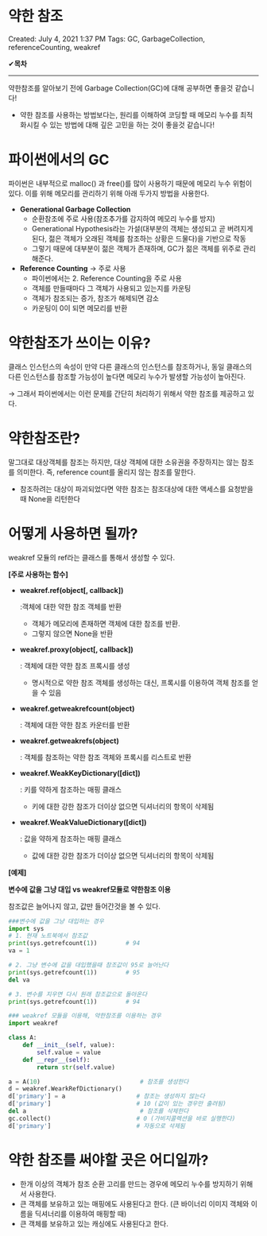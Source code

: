# 약한 참조

Created: July 4, 2021 1:37 PM
Tags: GC, GarbageCollection, referenceCounting, weakref

✔**목차**

---

약한참조를 알아보기 전에 Garbage Collection(GC)에 대해 공부하면 좋을것 같습니다!
+ 약한 참조를 사용하는 방법보다는, 원리를 이해하여 코딩할 때 메모리 누수를 최적화시킬 수 있는 방법에 대해 깊은 고민을 하는 것이 좋을것 같습니다!

# **파이썬에서의 GC**

파이썬은 내부적으로 malloc() 과 free()를 많이 사용하기 때문에 메모리 누수 위험이 있다. 이를 위해 메모리를 관리하기 위해 아래 두가지 방법을 사용한다.

- **Generational Garbage Collection**
    - 순환참조에 주로 사용(참조추가를 감지하여 메모리 누수를 방지)
    - Generational Hypothesis라는 가설(대부분의 객체는 생성되고 곧 버려지게 된다, 젊은 객체가 오래된 객체를 참조하는 상황은 드물다)을 기반으로 작동
    - 그렇기 때문에 대부분이 젊은 객체가 존재하며, GC가 젊은 객체를 위주로 관리해준다.
- **Reference Counting** → 주로 사용
    - 파이썬에서는 2. Reference Counting을 주로 사용
    - 객체를 만들때마다 그 객체가 사용되고 있는지를 카운팅
    - 객체가 참조되는 증가, 참조가 해제되면 감소
    - 카운팅이 0이 되면 메모리를 반환

# **약한참조가 쓰이는 이유?**

클래스 인스턴스의 속성이 만약 다른 클래스의 인스턴스를 참조하거나, 동일 클래스의 다른 인스턴스를 참조할 가능성이 높다면 메모리 누수가 발생할 가능성이 높아진다.

→ 그래서 파이썬에서는 이런 문제를 간단히 처리하기 위해서 약한 참조를 제공하고 있다. 

# **약한참조란?**

말그대로 대상객체를 참조는 하지만, 대상 객체에 대한 소유권을 주장하지는 않는 참조를 의미한다. 즉, reference count를 올리지 않는 참조를 말한다.

- 참조하려는 대상이 파괴되었다면 약한 참조는 참조대상에 대한 액세스를 요청받을 때 None을 리턴한다

# **어떻게 사용하면 될까?**

weakref 모듈의 ref라는 클래스를 통해서 생성할 수 있다.

**[주로 사용하는 함수]**

- **weakref.ref(object[, callback])**

     :객체에 대한 약한 참조 객체를 반환

    - 객체가 메모리에 존재하면 객체에 대한 참조를 반환.
    - 그렇지 않으면 None을 반환
- **weakref.proxy(object[, callback])**

    : 객체에 대한 약한 참조 프록시를 생성

    - 명시적으로 약한 참조 객체를 생성하는 대신, 프록시를 이용하여 객체 참조를 얻을 수 있음
- **weakref.getweakrefcount(object)**

    : 객체에 대한 약한 참조 카운터를 반환

- **weakref.getweakrefs(object)**

    : 객체를 참조하는 약한 참조 객체와 프록시를 리스트로 반환

- **weakref.WeakKeyDictionary([dict])**

    : 키를 약하게 참조하는 매핑 클래스

    - 키에 대한 강한 참조가 더이상 없으면 딕셔너리의 항목이 삭제됨
- **weakref.WeakValueDictionary([dict])**

    : 값을 약하게 참조하는 매핑 클래스

    - 값에 대한 강한 참조가 더이상 없으면 딕셔너리의 항목이 삭제됨

**[예제]**

**변수에 값을 그냥 대입                                                 vs                                                         weakref모듈로 약한참조 이용**

참조값은 늘어나지 않고, 값만 들어간것을 볼 수 있다.

```python
###변수에 값을 그냥 대입하는 경우
import sys
# 1. 현재 노트북에서 참조값
print(sys.getrefcount(1))        # 94
va = 1

# 2. 그냥 변수에 값을 대입했을때 참조값이 95로 늘어난다
print(sys.getrefcount(1))        # 95
del va

# 3. 변수를 지우면 다시 원래 참조값으로 돌아온다
print(sys.getrefcount(1))        # 94
```

```python
### weakref 모듈을 이용해, 약한참조를 이용하는 경우
import weakref

class A:
    def __init__(self, value):
        self.value = value
    def __repr__(self):
        return str(self.value)

a = A(10)                            # 참조를 생성한다
d = weakref.WearkRefDictionary()
d['primary'] = a                    # 참조는 생성하지 않는다
d['primary']                        # 10 (값이 있는 경우만 출려됨)
del a                                # 참조를 삭제한다
gc.collect()                        # 0 (가비지콜렉션을 바로 실행한다)
d['primary']                        # 자동으로 삭제됨
```

# **약한 참조를 써야할 곳은 어디일까?**

- 한개 이상의 객체가 참조 순환 고리를 만드는 경우에 메모리 누수를 방지하기 위해서 사용한다.
- 큰 객체를 보유하고 있는 매핑에도 사용된다고 한다. (큰 바이너리 이미지 객체와 이름을 딕셔너리를 이용하여 매핑할 때)
- 큰 객체를 보유하고 있는 캐싱에도 사용된다고 한다.